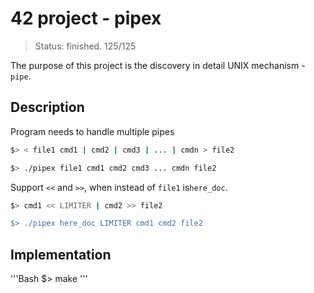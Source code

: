 # 42 project - pipex
> Status: finished. 125/125

The purpose of this project is the discovery in detail UNIX mechanism - `pipe`.

## Description
Program needs to handle multiple pipes
```bash
$> < file1 cmd1 | cmd2 | cmd3 | ... | cmdn > file2

$> ./pipex file1 cmd1 cmd2 cmd3 ... cmdn file2
```
Support `<<` and `>>`, when instead of `file1` is`here_doc`.
```bash
$> cmd1 << LIMITER | cmd2 >> file2

$> ./pipex here_doc LIMITER cmd1 cmd2 file2
```

## Implementation

'''Bash
$> make
'''
